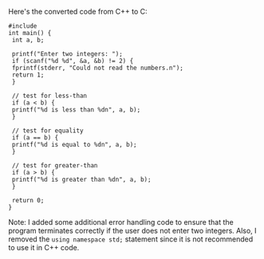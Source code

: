 Here's the converted code from C++ to C:
```
#include 
int main() {
 int a, b;
 
 printf("Enter two integers: ");
 if (scanf("%d %d", &a, &b) != 2) {
 fprintf(stderr, "Could not read the numbers.n");
 return 1;
 }
 
 // test for less-than
 if (a < b) {
 printf("%d is less than %dn", a, b);
 }
 
 // test for equality
 if (a == b) {
 printf("%d is equal to %dn", a, b);
 }
 
 // test for greater-than
 if (a > b) {
 printf("%d is greater than %dn", a, b);
 }
 
 return 0;
}
```
Note: I added some additional error handling code to ensure that the program terminates correctly if the user does not enter two integers. Also, I removed the `using namespace std;` statement since it is not recommended to use it in C++ code.

